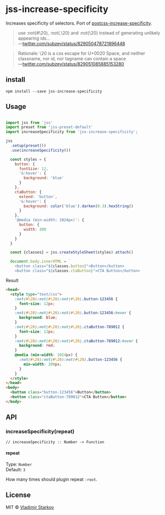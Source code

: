 # jss-increase-specificity

Increases specificity of selectors. Port of [postcss-increase-specificity][].

[postcss-increase-specificity]: https://github.com/MadLittleMods/postcss-increase-specificity


> use :not(#\20), :not(.\20) and :not(\20) instead of generating unlikely
> appearing ids…  
> —[twitter.com/subzey/status/829050478721896448](twitter.com/subzey/status/829050478721896448)

> Rationale: \20 is a css escape for U+0020 Space, and neither classname,
> nor id, nor tagname can contain a space  
> —[twitter.com/subzey/status/829051085885153280](twitter.com/subzey/status/829051085885153280)


## install

    npm install --save jss-increase-specificity


## Usage

```js

import jss from 'jss'
import preset from 'jss-preset-default'
import increaseSpecificity from 'jss-increase-specificity';

jss
  .setup(preset())
  .use(increaseSpecificity())

  const styles = {
    button: {
      fontSize: 12,
      '&:hover': {
        background: 'blue'
      }
    },
    ctaButton: {
      extend: 'button',
      '&:hover': {
        background: color('blue').darken(0.3).hexString()
      }
    },
    '@media (min-width: 1024px)': {
      button: {
        width: 200
      }
    }
  }

  const {classes} = jss.createStyleSheet(styles).attach()

  document.body.innerHTML = `
    <button class="${classes.button}">Button</button>
    <button class="${classes.ctaButton}">CTA Button</button>
```

Result

```html
<head>
  <style type="text/css">
    :not(#\20):not(#\20):not(#\20).button-123456 {
      font-size: 12px;
    }
    :not(#\20):not(#\20):not(#\20).button-123456:hover {
      background: blue;
    }
    :not(#\20):not(#\20):not(#\20).ctaButton-789012 {
      font-size: 12px;
    }
    :not(#\20):not(#\20):not(#\20).ctaButton-789012:hover {
      background: red;
    }
    @media (min-width: 1024px) {
      :not(#\20):not(#\20):not(#\20).button-123456 {
        min-width: 200px;
      }
    }
  </style>
</head>
<body>
  <button class="button-123456">Button</button>
  <button class="ctaButton-789012">CTA Button</button>
</body>
```

## API


### increaseSpecificity(repeat)

    // increaseSpecificity :: Number -> Function

#### repeat

Type: `Number`  
Default: `3`

How many times should plugin repeat `:root`.

## License

MIT © [Vladimir Starkov](https://iamstarkov@gmail.com)
